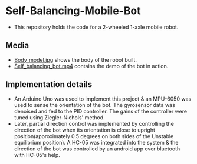 # Self-Balancing-Mobile-Bot
- This repository holds the code for a 2-wheeled 1-axle mobile robot.

## Media
- [Body_model.jpg](https://github.com/sparsh-b/Self-Balancing-Mobile-Bot/blob/master/body_model.jpg) shows the body of the robot built.
- [Self_balancing_bot.mp4](https://github.com/sparsh-b/Self-Balancing-Mobile-Bot/blob/master/Self_balancing_bot.mp4) contains the demo of the bot in action.

## Implementation details
- An Arduino Uno was used to implement this project & an MPU-6050 was used to sense the orientation of the bot. The gyrosensor data was denoised and fed to the PID controller. The gains of the controller were tuned using Ziegler-Nichols' method.
- Later, partial direction control was implemented by controlling the direction of the bot when its orientation is close to upright position(approximately 0.5 degrees on both sides of the Unstable equilibrium position). A HC-05 was integrated into the system & the direction of the bot was controlled by an android app over bluetooth with HC-05's help.

